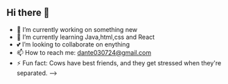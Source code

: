 ## Hi there 👋


- 🔭 I’m currently working on something new
- 🌱 I’m currently learning Java,html,css and React
- 💕 I’m looking to collaborate on enything
- 📫 How to reach me: dante030724@gmail.com
- ⚡ Fun fact: Cows have best friends, and they get stressed when they're separated.
-->

